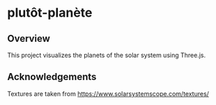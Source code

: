 # plutôt-planète

## Overview

This project visualizes the planets of the solar system using Three.js.


## Acknowledgements

Textures are taken from https://www.solarsystemscope.com/textures/